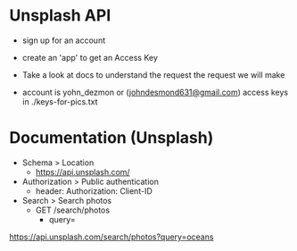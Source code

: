 # Unsplash API

- sign up for an account
- create an 'app' to get an Access Key
- Take a look at docs to understand the request the request we will make

- account is yohn_dezmon or (johndesmond631@gmail.com)
  access keys in ./keys-for-pics.txt

# Documentation (Unsplash)

- Schema > Location
  - https://api.unsplash.com/
- Authorization > Public authentication
  - header: Authorization: Client-ID <KEY>
- Search > Search photos
  - GET /search/photos
    - query=<terms>

https://api.unsplash.com/search/photos?query=oceans
